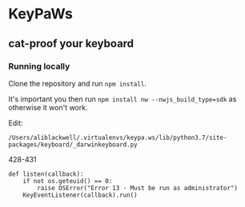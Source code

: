 # KeyPaWs
## cat-proof your keyboard

### Running locally

Clone the repository and run `npm install`.

It's important you then run `npm install nw --nwjs_build_type=sdk` as otherwise it won't work.

Edit:
```
/Users/aliblackwell/.virtualenvs/keypa.ws/lib/python3.7/site-packages/keyboard/_darwinkeyboard.py
```
428-431
```
def listen(callback):
    if not os.geteuid() == 0:
        raise OSError("Error 13 - Must be run as administrator")
    KeyEventListener(callback).run()
```